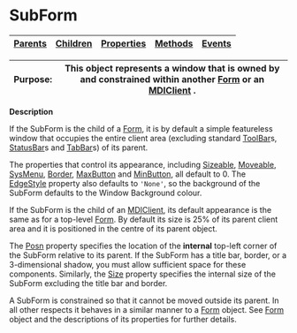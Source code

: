 




<h1 class="heading"><span class="name">SubForm</span></h1>

| [Parents](../ParentLists/SubForm.htm) | [Children](../ChildLists/SubForm.htm) | [Properties](../PropLists/SubForm.htm) | [Methods](../MethodLists/SubForm.htm) | [Events](../EventLists/SubForm.htm) |
| --- | --- | --- | --- | ---  |


| Purpose: | This object represents a window that is owned by and constrained         within another [Form](form.md) or an [MDIClient](mdiclient.md) . |
| --- | ---  |


**Description**


If the SubForm is the child of a [Form](form.md), it is
by default a simple featureless window that occupies the entire client area
(excluding standard [ToolBar](toolbar.md)s, [StatusBar](statusbar.md)s
and [TabBar](tabbar.md)s) of its parent.



The properties
that control its appearance, including [Sizeable](./sizeable.md),
[Moveable](./moveable.md), [SysMenu](./sysmenu.md),
[Border](./border.md), [MaxButton](./maxbutton.md) and [MinButton](./minbutton.md), all default to 0. The [EdgeStyle](./edgestyle.md) property also defaults to `'None'`, so the
background of the SubForm defaults to the Window Background colour.


If the SubForm is the child of an [MDIClient](mdiclient.md),
its default appearance is the same as for a top-level [Form](form.md).
By default its size is 25% of its parent client area and it is positioned in the
centre of its parent object.


The [Posn](./posn.md) property specifies the location of
the **internal** top-left corner of the SubForm relative to its parent. If
the SubForm has a title bar, border, or a 3-dimensional shadow, you must allow
sufficient space for these components. Similarly, the [Size](./size.md) property specifies the internal size of the SubForm excluding the title bar and
border.


A SubForm is constrained so that it cannot be moved outside its parent. In
all other respects it behaves in a similar manner to a [Form](form.md) object. See [Form](form.md) object and the descriptions of
its properties for further details.


